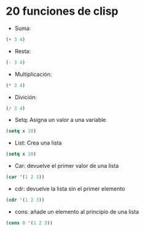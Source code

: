 # 20 funciones de clisp
- Suma:
```lsp
(+ 3 4)
```
- Resta:
```lsp
(- 3 4)
```
- Multiplicación:
```lsp
(* 3 4)
```
- Divición:
```lsp
(/ 3 4)
```
- Setq: Asigna un valor a una variable
```lsp
(setq x 10)
```
- List: Crea una lista
```lsp
(setq x 10)
```
- Car: devuelve el primer valor de una lista
```lsp
(car '(1 2 3))
```
- cdr: devuelve la lista sin el primer elemento
```lsp
(cdr '(1 2 3))
```
- cons: añade un elemento al principio de una lista
```lsp
(cons 0 '(1 2 3))
```